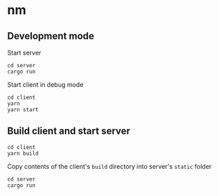 # nm

## Development mode

Start server
```
cd server
cargo run
```

Start client in debug mode

```
cd client
yarn
yarn start
```

## Build client and start server
```
cd client
yarn build
````
Copy contents of the client's `build` directory into server's `static` folder

```
cd server
cargo run
```
